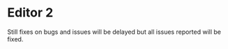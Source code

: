 # Editor 2

  Still fixes on bugs and issues will be delayed but all issues reported will be fixed.
